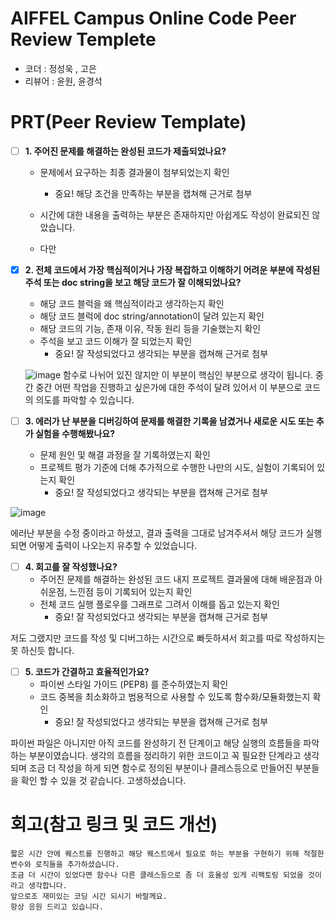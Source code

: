 # AIFFEL Campus Online Code Peer Review Templete
- 코더 : 정성욱 , 고은
- 리뷰어 : 윤원, 윤경석


# PRT(Peer Review Template)
- [ ]  **1. 주어진 문제를 해결하는 완성된 코드가 제출되었나요?**
    - 문제에서 요구하는 최종 결과물이 첨부되었는지 확인
        - 중요! 해당 조건을 만족하는 부분을 캡쳐해 근거로 첨부
     

    - 시간에 대한 내용을 출력하는 부분은 존재하지만 아쉽게도 작성이 완료되진 않았습니다.
    - 다만 
    
- [X]  **2. 전체 코드에서 가장 핵심적이거나 가장 복잡하고 이해하기 어려운 부분에 작성된 
주석 또는 doc string을 보고 해당 코드가 잘 이해되었나요?**
    - 해당 코드 블럭을 왜 핵심적이라고 생각하는지 확인
    - 해당 코드 블럭에 doc string/annotation이 달려 있는지 확인
    - 해당 코드의 기능, 존재 이유, 작동 원리 등을 기술했는지 확인
    - 주석을 보고 코드 이해가 잘 되었는지 확인
        - 중요! 잘 작성되었다고 생각되는 부분을 캡쳐해 근거로 첨부
     
    ![image](https://github.com/user-attachments/assets/d0c29160-d926-44e0-8815-3938609663da)
    함수로 나뉘어 있진 않지만 이 부분이 핵심인 부분으로 생각이 됩니다.
    중간 중간 어떤 작업을 진행하고 싶은가에 대한 주석이 달려 있어서 이 부분으로 코드의 의도를 파악할 수 있습니다.
    
        
- [ ]  **3. 에러가 난 부분을 디버깅하여 문제를 해결한 기록을 남겼거나
새로운 시도 또는 추가 실험을 수행해봤나요?**
    - 문제 원인 및 해결 과정을 잘 기록하였는지 확인
    - 프로젝트 평가 기준에 더해 추가적으로 수행한 나만의 시도, 
    실험이 기록되어 있는지 확인
        - 중요! 잘 작성되었다고 생각되는 부분을 캡쳐해 근거로 첨부



 ![image](https://github.com/user-attachments/assets/230d215c-1430-4a7b-80ec-e07e0dc04684)

 에러난 부분을 수정 중이라고 하셨고, 결과 출력을 그대로 남겨주셔서 해당 코드가 실행되면 어떻게 출력이 나오는지 유추할 수 있었습니다.
        
- [ ]  **4. 회고를 잘 작성했나요?**
    - 주어진 문제를 해결하는 완성된 코드 내지 프로젝트 결과물에 대해
    배운점과 아쉬운점, 느낀점 등이 기록되어 있는지 확인
    - 전체 코드 실행 플로우를 그래프로 그려서 이해를 돕고 있는지 확인
        - 중요! 잘 작성되었다고 생각되는 부분을 캡쳐해 근거로 첨부

 저도 그랬지만 코드를 작성 및 디버그하는 시간으로 빠듯하셔서 회고를 따로 작성하지는 못 하신듯 합니다.

- [ ]  **5. 코드가 간결하고 효율적인가요?**
    - 파이썬 스타일 가이드 (PEP8) 를 준수하였는지 확인
    - 코드 중복을 최소화하고 범용적으로 사용할 수 있도록 함수화/모듈화했는지 확인
        - 중요! 잘 작성되었다고 생각되는 부분을 캡쳐해 근거로 첨부
     
파이썬 파일은 아니지만 아직 코드를 완성하기 전 단계이고 해당 실행의 흐름들을 파악하는 부분이였습니다.
생각의 흐름을 정리하기 위한 코드이고 꼭 필요한 단계라고 생각되며 조금 더 작성을 하게 되면 함수로 정의된 부분이나 클레스등으로 만들어진 부분들을 확인 할 수 있을 것 같습니다.
고생하셨습니다.


# 회고(참고 링크 및 코드 개선)
```
짧은 시간 안에 퀘스트를 진행하고 해당 퀘스트에서 필요로 하는 부분을 구현하기 위해 적절한 변수와 로직들을 추가하셨습니다.
조금 더 시간이 있었다면 함수나 다른 클레스등으로 좀 더 효율성 있게 리팩토링 되었을 것이라고 생각합니다.
앞으로조 재미있는 코딩 시간 되시기 바랄께요.
항상 응원 드리고 있습니다.



```

